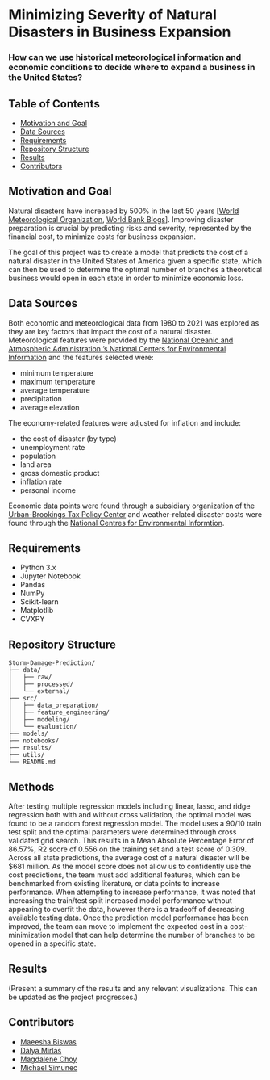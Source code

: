 # Minimizing Severity of Natural Disasters in Business Expansion 

### How can we use historical meteorological information and economic conditions to decide where to expand a business in the United States?

## Table of Contents

- [Motivation and Goal](#motivation-and-goal)
- [Data Sources](#data-sources)
- [Requirements](#requirements)
- [Repository Structure](#repository-structure)
- [Results](#results)
- [Contributors](#contributors)

## Motivation and Goal

Natural disasters have increased by 500% in the last 50 years [[World Meteorological Organization](https://public.wmo.int/en/about-us), [World Bank Blogs](https://blogs.worldbank.org/latinamerica/so-called-natural-disasters-are-not-unpredictable)]. Improving disaster preparation is crucial by predicting risks and severity, represented by the financial cost, to minimize costs for business expansion.

The goal of this project was to create a model that predicts the cost of a natural disaster in the United States of America given a specific state, which can then be used to determine the optimal number of branches a theoretical business would open in each state in order to minimize economic loss. 

## Data Sources

Both economic and meteorological data from 1980 to 2021 was explored as they are key factors that impact the cost of a natural disaster. Meteorological features were provided by the [National Oceanic and Atmospheric Administration ’s National Centers for Environmental Information](https://www.ncdc.noaa.gov/cag/) and the features selected were:
- minimum temperature
- maximum temperature
- average temperature
- precipitation 
- average elevation 

The economy-related features were adjusted for inflation and include: 
- the cost of disaster (by type)
- unemployment rate
- population
- land area
- gross domestic product 
- inflation rate
- personal income

Economic data points were found through a subsidiary organization of the [Urban-Brookings Tax Policy Center](https://apps.urban.org/features/state-economic-monitor/) and weather-related disaster costs were found through the [National Centres for Environmental Informtion](https://www.ncei.noaa.gov/access/billions/).

## Requirements

- Python 3.x
- Jupyter Notebook
- Pandas
- NumPy
- Scikit-learn
- Matplotlib
- CVXPY

## Repository Structure


```
Storm-Damage-Prediction/
├── data/
│   ├── raw/
│   ├── processed/
│   └── external/
├── src/
│   ├── data_preparation/
│   ├── feature_engineering/
│   ├── modeling/
│   └── evaluation/
├── models/
├── notebooks/
├── results/
├── utils/
└── README.md
```

## Methods

After testing multiple regression models including linear, lasso, and ridge regression both with and without cross validation, the optimal model was found to be a random forest regression model. The model uses a 90/10 train test split and the optimal parameters were determined through cross validated grid search. This results in a Mean Absolute Percentage Error of 86.57%,  R2 score of 0.556 on the training set and a test score of 0.309. Across all state predictions, the average cost of a natural disaster will be $681 million. As the model score does not allow us to confidently use the cost predictions, the team must add additional features, which can be benchmarked from existing literature, or data points to increase performance. When attempting to increase performance, it was noted that increasing the train/test split increased model performance without appearing to overfit the data, however there is a tradeoff of decreasing available testing data. Once the prediction model performance has been improved, the team can move to implement the expected cost in a cost-minimization model that can help determine the number of branches to be opened in a specific state. 


## Results

(Present a summary of the results and any relevant visualizations. This can be updated as the project progresses.)

## Contributors

- [Maeesha Biswas](https://maeeshabiswas.com)
- [Dalya Mirlas](https://www.linkedin.com/in/dalya-mirlas/?originalSubdomain=ca)
- [Magdalene Choy](https://www.linkedin.com/in/magdalenechoy/?originalSubdomain=ca)
- [Michael Simunec](https://www.linkedin.com/in/michael-simunec-65105421b/)
